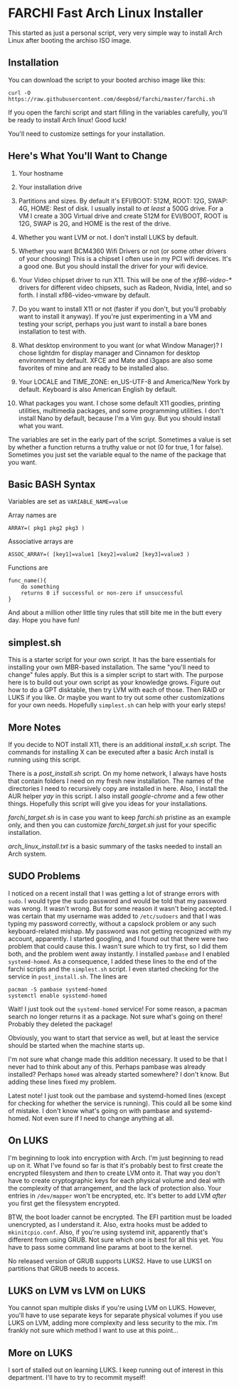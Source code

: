 # FARCHI    Fast Arch Linux Installer

This started as just a personal script, very very simple way to install 
Arch Linux after booting the archiso ISO image.  

## Installation

You can download the script to your booted archiso image like this:

`curl -O https://raw.githubusercontent.com/deepbsd/farchi/master/farchi.sh`

If you open the farchi script and start filling in the
variables carefully, you'll be ready to install Arch linux!
Good luck!

You'll need to customize settings for your installation.

## Here's What You'll Want to Change

1. Your hostname

2. Your installation drive

3. Partitions and sizes.  By default it's EFI/BOOT: 512M, ROOT: 12G, SWAP:
   4G, HOME: Rest of disk.  I usually install to _at least_ a 500G drive.
   For a VM I create a 30G Virtual drive and create 512M for EVI/BOOT, ROOT
   is 12G, SWAP is 2G, and HOME is the rest of the drive.

4. Whether you want LVM or not.  I don't install LUKS by default.  

5. Whether you want BCM4360 Wifi Drivers or not (or some other drivers of
   your choosing) This is a chipset I often use in my PCI wifi devices.
   It's a good one.  But you should install the driver for your wifi
   device.

6. Your Video chipset driver to run X11.  This will be one of the _xf86-video-*_ drivers
   for different video chipsets, such as Radeon, Nvidia, Intel, and so forth. I install
   xf86-video-vmware by default.

7. Do you want to install X11 or not (faster if you don't, but you'll probably want to
   install it anyway).  If you're just experimenting in a VM and testing your script,
   perhaps you just want to install a bare bones installation to test with.

8. What desktop environment to you want (or what Window Manager)? I chose lightdm for
   display manager and Cinnamon for desktop environment by default.  XFCE and Mate and
   i3gaps are also some favorites of mine and are ready to be installed also.

9. Your LOCALE and TIME\_ZONE:  en\_US-UTF-8 and America/New York by default.  Keyboard is
   also American English by default.

10. What packages you want.  I chose some default X11 goodies, printing utilities,
    multimedia packages, and some programming utilities.  I don't install Nano by
    default, because I'm a Vim guy.  But you should install what you want.

The variables are set in the early part of the script.  Sometimes a value is set by
whether a function returns a truthy value or not (0 for true, 1 for false).  Sometimes
you just set the variable equal to the name of the package that you want.  

## Basic BASH Syntax

Variables are set as `VARIABLE_NAME=value`

Array names are  

`ARRAY=( pkg1 pkg2 pkg3 )`

Associative arrays are

`ASSOC_ARRAY=( [key1]=value1 [key2]=value2 [key3]=value3 )`

Functions are
```
func_name(){
    do something
    returns 0 if successful or non-zero if unsuccessful
}

```
And about a million other little tiny rules that still bite me in the butt every day.
Hope you have fun!

## simplest.sh

This is a starter script for your own script.  It has the bare essentials for installing your own MBR-based
installation.  The same "you'll need to change" fules apply.  But this is a simpler script to start
with.  The purpose here is to build out your own script as your knowledge grows.  Figure out how to do a 
GPT disktable, then try LVM with each of those.  Then RAID or LUKS if you like.  Or maybe you want to
try out some other customizations for your own needs.  Hopefully `simplest.sh` can help with your early 
steps!

## More Notes

If you decide to NOT install X11, there is an additional _install\_x.sh_ script.  The
commands for installing X can be executed after a basic Arch install is running using
this script.

There is a _post\_install.sh_ script.  On my home network, I always have hosts that
contain folders I need on my fresh new installation.  The names of the directories I need
to recursively copy are installed in here.  Also, I install the AUR helper _yay_ in this
script.  I also install _google-chrome_ and a few other things.  Hopefully this script
will give you ideas for your installations.

_farchi\_target.sh_ is in case you want to keep _farchi.sh_ pristine as an example only,
and then you can customize _farchi\_target.sh_ just for your specific installation.

_arch\_linux\_install.txt_ is a basic summary of the tasks needed to install an Arch
system.

## SUDO Problems

I noticed on a recent install that I was getting a lot of strange errors with `sudo`.
I would type the sudo password and would be told that my password was wrong.  It wasn't
wrong.  But for some reason it wasn't being accepted.  I was certain that my username
was added to `/etc/sudoers` and that I was typing my password correctly, without a capslock
problem or any such keyboard-related mishap.  My password was not getting recognized with
my account, apparently.  I started googling, and I found out that there were two problem
that could cause this.  I wasn't sure which to try first, so I did them both, and the 
problem went away instantly.  I installed `pambase` and I enabled `systemd-homed`.  As a
consequence, I added these lines to the end of the farchi scripts and the `simplest.sh` script.
I even started checking for the service in `post_install.sh`.  The lines are
```
pacman -S pambase systemd-homed
systemctl enable sysstemd-homed
```

Wait!  I just took out the `systemd-homed` service!  For some reason, a pacman search
no longer returns it as a package.  Not sure what's going on there!  Probably they
deleted the package!

Obviously, you want to start that service as well, but at least the service should be
started when the machine starts up.  

I'm not sure what change made this addition necessary.  It used to be that I never had to 
think about any of this.  Perhaps pambase was already installed?  Perhaps `homed` was
already started somewhere?  I don't know.  But adding these lines fixed my problem.

Latest note!  I just took out the pambase and systemd-homed lines (except for checking 
for whether the service is running).  This could all be some kind of mistake.  I don't 
know what's going on with pambase and systemd-homed.  Not even sure if I need to change anything
at all.

## On LUKS

I'm beginning to look into encryption with Arch.  I'm just beginning to read up on it.
What I've found so far is that it's probably best to first create the encrypted filesystem
and *then* to create LVM onto it.  That way you don't have to create cryptographic keys for
each physical volume and deal with the complexity of that arrangement, and the lack of
protection also.  Your entries in `/dev/mapper` won't be encrypted, etc.  It's better to 
add LVM *after* you first get the filesystem encrypted.

BTW, the boot loader cannot be encrypted.  The EFI partition must be loaded unencrypted,
as I understand it.  Also, extra hooks must be added to `mkinitcpio.conf`.  Also, if you're 
using systemd init, apparently that's different from using GRUB.  Not sure which one is
best for all this yet.  You have to pass some command line params at boot to the kernel.

No released version of GRUB supports LUKS2.  Have to use LUKS1 on partitions that GRUB needs
to access.

## LUKS on LVM vs LVM on LUKS

You cannot span multiple disks if you're using LVM on LUKS.  However, you'll have to use
separate keys for separate physical volumes if you use LUKS on LVM, adding more 
complexity and less security to the mix.  I'm frankly not sure which method I want to use
at this point...

## More on LUKS

I sort of stalled out on learning LUKS.  I keep running out of interest in this department.
I'll have to try to recommit myself!

